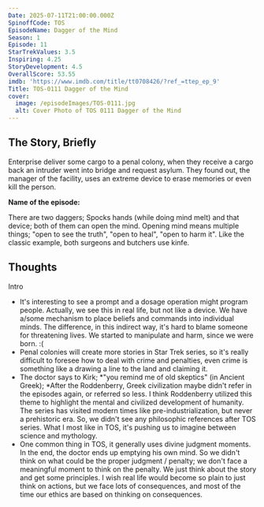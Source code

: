 ```yaml
---
Date: 2025-07-11T21:00:00.000Z
SpinoffCode: TOS
EpisodeName: Dagger of the Mind
Season: 1
Episode: 11
StarTrekValues: 3.5
Inspiring: 4.25
StoryDevelopment: 4.5
OverallScore: 53.55
imdb: 'https://www.imdb.com/title/tt0708426/?ref_=ttep_ep_9'
Title: TOS-0111 Dagger of the Mind
cover:
  image: /episodeImages/TOS-0111.jpg
  alt: Cover Photo of TOS 0111 Dagger of the Mind
---
```


## The Story, Briefly

Enterprise deliver some cargo to a penal colony, when they receive a cargo back an intruder went into bridge and request asylum. They found out, the manager of the facility, uses an extreme device to erase memories or even kill the person.

**Name of the episode:**

There are two daggers; Spocks hands (while doing mind melt) and that device; both of them can open the mind. Opening mind means multiple things; "open to see the truth", "open to heal", "open to harm it". Like the classic example, both surgeons and butchers use kinfe.

## Thoughts

Intro

* It's interesting to see a prompt and a dosage operation might program people. Actually, we see this in real life, but not like a device. We have a/some mechanism to place beliefs and commands into individual minds. The difference, in this indirect way, it's hard to blame someone for threatening lives. We started to manipulate and harm, since we were born. :(
* Penal colonies will create more stories in Star Trek series, so it's really difficult to foresee how to deal with crime and penalties, even crime is something like a drawing a line to the land and claiming it.
* The doctor says to Kirk; *"you remind me of old skeptics" (in Ancient Greek); *After the Roddenberry, Greek civilization maybe didn't refer in the episodes again, or referred so less. I think Roddenberry utilized this theme to highlight the mental and civilized development of humanity. The series has visited modern times like pre-industrialization, but never a prehistoric era. So, we didn't see any philosophic references after TOS series. What I most like in TOS, it's pushing us to imagine between science and mythology.
* One common thing in TOS, it generally uses divine judgment moments. In the end, the doctor ends up emptying his own mind. So we didn't think on what could be the proper judgment / penalty; we don't face a meaningful moment to think on the penalty. We just think about the story and get some principles. I wish real life would become so plain to just think on actions, but we face lots of consequences, and most of the time our ethics are based on thinking on consequences.
